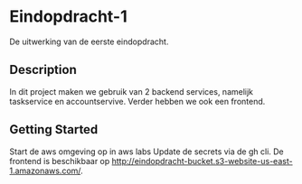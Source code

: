 # Eindopdracht-1
De uitwerking van de eerste eindopdracht.

## Description

In dit project maken we gebruik van 2 backend services, namelijk taskservice en accountservive. Verder hebben we ook een frontend.

## Getting Started

Start de aws omgeving op in aws labs
Update de secrets via de gh cli.
De frontend is beschikbaar op http://eindopdracht-bucket.s3-website-us-east-1.amazonaws.com/.
